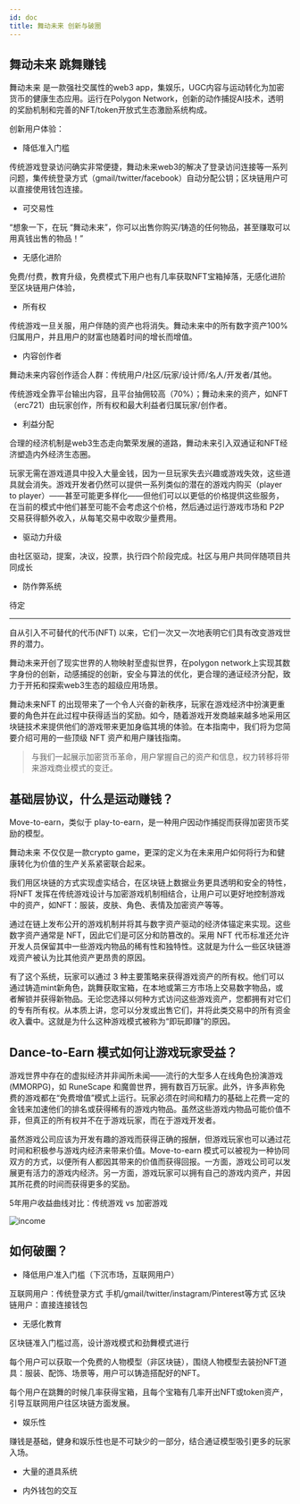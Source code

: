 ```yaml
---
id: doc
title: 舞动未来 创新与破圈
---
```


## 舞动未来 跳舞赚钱

舞动未来 是一款强社交属性的web3 app，集娱乐，UGC内容与运动转化为加密货币的健康生态应用。运行在Polygon Network，创新的动作捕捉AI技术，透明的奖励机制和完善的NFT/token开放式生态激励系统构成。

创新用户体验：

- 降低准入门槛

传统游戏登录访问确实非常便捷，舞动未来web3的解决了登录访问连接等一系列问题，集传统登录方式（gmail/twitter/facebook）自动分配公钥；区块链用户可以直接使用钱包连接。

- 可交易性

“想象一下，在玩 “舞动未来”，你可以出售你购买/铸造的任何物品，甚至赚取可以用真钱出售的物品！”

- 无感化进阶

免费/付费，教育升级，免费模式下用户也有几率获取NFT宝箱掉落，无感化进阶至区块链用户体验，

- 所有权

传统游戏一旦关服，用户伴随的资产也将消失。舞动未来中的所有数字资产100%归属用户，并且用户的财富也随着时间的增长而增值。

- 内容创作者

舞动未来内容创作适合人群：传统用户/社区/玩家/设计师/名人/开发者/其他。

传统游戏全靠平台输出内容，且平台抽佣较高（70%）；舞动未来的资产，如NFT（erc721）由玩家创作，所有权和最大利益者归属玩家/创作者。

- 利益分配

合理的经济机制是web3生态走向繁荣发展的道路，舞动未来引入双通证和NFT经济塑造内外经济生态圈。

玩家无需在游戏道具中投入大量金钱，因为一旦玩家失去兴趣或游戏失效，这些道具就会消失。游戏开发者仍然可以提供一系列类似的潜在的游戏内购买（player to player）——甚至可能更多样化——但他们可以以更低的价格提供这些服务，在当前的模式中他们甚至可能不会考虑这个价格，然后通过运行游戏市场和 P2P 交易获得额外收入，从每笔交易中收取少量费用。

- 驱动力升级

由社区驱动，提案，决议，投票，执行四个阶段完成。社区与用户共同伴随项目共同成长

- 防作弊系统

待定

---

自从引入不可替代的代币(NFT) 以来，它们一次又一次地表明它们具有改变游戏世界的潜力。

舞动未来开创了现实世界的人物映射至虚拟世界，在polygon network上实现其数字身份的创新，动感捕捉的创新，安全与算法的优化，更合理的通证经济分配，致力于开拓和探索web3生态的超级应用场景。

舞动未来NFT 的出现带来了一个令人兴奋的新秩序，玩家在游戏经济中扮演更重要的角色并在此过程中获得适当的奖励。如今，随着游戏开发商越来越多地采用区块链技术来提供他们的游戏带来更加身临其境的体验。在本指南中，我们将为您简要介绍可用的一些顶级 NFT 资产和用户赚钱指南。

> 与我们一起展示加密货币革命，用户掌握自己的资产和信息，权力转移将带来游戏商业模式的变迁。

## 基础层协议，什么是运动赚钱？

Move-to-earn，类似于 play-to-earn，是一种用户因动作捕捉而获得加密货币奖励的模型。

舞动未来 不仅仅是一款crypto game，更深的定义为在未来用户如何将行为和健康转化为价值的生产关系紧密联合起来。

我们用区块链的方式实现虚实结合，在区块链上数据业务更具透明和安全的特性，将NFT 发挥在传统游戏设计与加密游戏机制相结合，让用户可以更好地控制游戏中的资产，如NFT：服装，皮肤、角色、表情及加密资产等等。

通过在链上发布公开的游戏机制并将其与数字资产驱动的经济体锚定来实现。这些数字资产通常是 NFT，因此它们是可区分和防篡改的。采用 NFT 代币标准还允许开发人员保留其中一些游戏内物品的稀有性和独特性。这就是为什么一些区块链游戏资产被认为比其他资产更昂贵的原因。

有了这个系统，玩家可以通过 3 种主要策略来获得游戏资产的所有权。他们可以通过铸造mint新角色，跳舞获取宝箱，在本地或第三方市场上交易数字物品，或者解锁并获得新物品。无论您选择以何种方式访问​​这些游戏资产，您都拥有对它们的专有所有权。从本质上讲，您可以分发或出售它们，并将此类交易中的所有资金收入囊中。这就是为什么这种游戏模式被称为“即玩即赚”的原因。

## Dance-to-Earn 模式如何让游戏玩家受益？

游戏世界中存在的虚拟经济并非闻所未闻——流行的大型多人在线角色扮演游戏 (MMORPG)，如 RuneScape 和魔兽世界，拥有数百万玩家。此外，许多声称免费的游戏都在“免费增值”模式上运行。玩家必须在时间和精力的基础上花费一定的金钱来加速他们的排名或获得稀有的游戏内物品。虽然这些游戏内物品可能价值不菲，但真正的所有权并不在于游戏玩家，而在于游戏开发者。

虽然游戏公司应该为开发有趣的游戏而获得正确的报酬，但游戏玩家也可以通过花时间和积极参与游戏内经济来带来价值。Move-to-earn 模式可以被视为一种协同双方的方式，以便所有人都因其带来的价值而获得回报。一方面，游戏公司可以发展更有活力的游戏内经济。另一方面，游戏玩家可以拥有自己的游戏内资产，并因其所花费的时间而获得更多的奖励。

5年用户收益曲线对比：传统游戏 vs 加密游戏 

![income](https://storage.googleapis.com/wcu-73ed75f5-c5922c8c/wuchuweilai/nft3-1-ee47b55e.png)


## 如何破圈？

- 降低用户准入门槛（下沉市场，互联网用户）

互联网用户：传统登录方式 手机/gmail/twitter/instagram/Pinterest等方式
区块链用户：直接连接钱包

- 无感化教育

区块链准入门槛过高，设计游戏模式和劲舞模式进行

每个用户可以获取一个免费的人物模型（非区块链），围绕人物模型去装扮NFT道具：服装、配饰、场景等，用户可以铸造搭配好的NFT。

每个用户在跳舞的时候几率获得宝箱，且每个宝箱有几率开出NFT或token资产，引导互联网用户往区块链方面发展。

- 娱乐性

赚钱是基础，健身和娱乐性也是不可缺少的一部分，结合通证模型吸引更多的玩家入场。

- 大量的道具系统

- 内外钱包的交互

